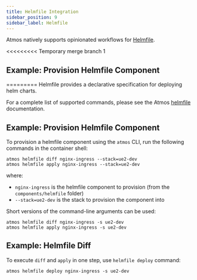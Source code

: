 ```yaml
---
title: Helmfile Integration
sidebar_position: 9
sidebar_label: Helmfile
---
```


Atmos natively supports opinionated workflows for [Helmfile](https://github.com/helmfile/helmfile).

<<<<<<<<< Temporary merge branch 1
## Example: Provision Helmfile Component
=========
Helmfile provides a declarative specification for deploying helm charts.

For a complete list of supported commands, please see the Atmos [helmfile](/cli/commands/helmfile) documentation.

## Example: Provision Helmfile Component

To provision a helmfile component using the `atmos` CLI, run the following commands in the container shell:

```shell
atmos helmfile diff nginx-ingress --stack=ue2-dev
atmos helmfile apply nginx-ingress --stack=ue2-dev
```

where:

- `nginx-ingress` is the helmfile component to provision (from the `components/helmfile` folder)
- `--stack=ue2-dev` is the stack to provision the component into

Short versions of the command-line arguments can be used:

```shell
atmos helmfile diff nginx-ingress -s ue2-dev
atmos helmfile apply nginx-ingress -s ue2-dev
```

## Example: Helmfile Diff

To execute `diff` and `apply` in one step, use `helmfile deploy` command:

```shell
atmos helmfile deploy nginx-ingress -s ue2-dev
```

